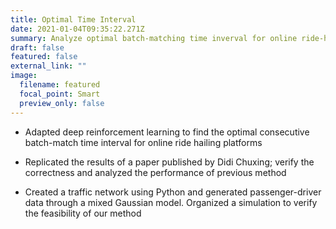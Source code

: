 ```yaml
---
title: Optimal Time Interval
date: 2021-01-04T09:35:22.271Z
summary: Analyze optimal batch-matching time inverval for online ride-hailing platform
draft: false
featured: false
external_link: ""
image:
  filename: featured
  focal_point: Smart
  preview_only: false
---
```

  * Adapted deep reinforcement learning to find the optimal consecutive
  batch-match time interval for online ride hailing platforms

  * Replicated the results of a paper published by Didi Chuxing; verify the
  correctness and analyzed the performance of previous method

  * Created a traffic network using Python and generated passenger-driver data
  through a mixed Gaussian model. Organized a simulation to verify the
  feasibility of our method
